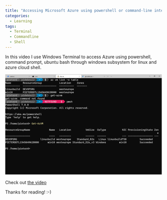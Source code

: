```yaml
---
title: "Accessing Microsoft Azure using powershell or command-line interface"
categories:
  - Learning
tags:
  - Terminal
  - Commandline
  - Shell
---
```


In this video I use Windows Terminal to access Azure using powershell, command prompt, ubuntu bash through windows subsystem for linux and azure cloud shell. 

![Accessing Microsoft Azure using powershell or cli from Windows and Linux in Windows Terminal](../assets/images/2020-03-17-accessing-azure-terminal.png)

Check out [the video](https://www.youtube.com/watch?v=qBS_Knxaz5A)

Thanks for reading! :-)
